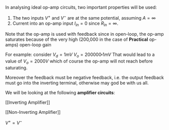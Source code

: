 In analysing ideal op-amp circuits, two important properties will be used:
1. The two inputs $V^{+}$ and $V^{-}$ are at the same potential, assuming $A=\infty$
2. Current into an op-amp input $I_{in}=0$ since  $R_{in}=\infty$.

Note that the op-amp is used with feedback since in open-loop, the op-amp saturates because of the very high (200,000 in the case of **Practical** op-amps) open-loop gain

For example: 
consider 
$V_{d}=1mV$ $V_{o}=200000\centerdot1mV$
That would lead to a value of $V_{o}=2000V$
which of course the op-amp will not reach before saturating.

Moreover the feedback must be negative feedback, i.e. the output feedback must go into the inverting terminal, otherwise may god be with us all.


We will be looking at the following **amplifier circuits**:

[[Inverting Amplifier]]

[[Non-Inverting Amplifier]]



$V^{+}=V^{-}$


